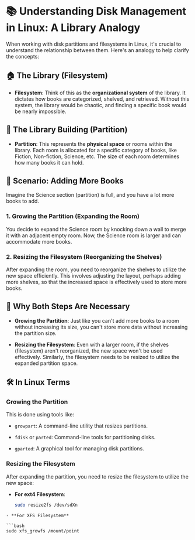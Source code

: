 # 📚 Understanding Disk Management in Linux: A Library Analogy

When working with disk partitions and filesystems in Linux, it's crucial to understand the relationship between them. Here's an analogy to help clarify the concepts:

## 🏠 The Library (Filesystem)

- **Filesystem**: Think of this as the **organizational system** of the library. It dictates how books are categorized, shelved, and retrieved. Without this system, the library would be chaotic, and finding a specific book would be nearly impossible.

## 🧱 The Library Building (Partition)

- **Partition**: This represents the **physical space** or rooms within the library. Each room is allocated for a specific category of books, like Fiction, Non-fiction, Science, etc. The size of each room determines how many books it can hold.

## 🔄 Scenario: Adding More Books

Imagine the Science section (partition) is full, and you have a lot more books to add.

### 1. Growing the Partition (Expanding the Room)

You decide to expand the Science room by knocking down a wall to merge it with an adjacent empty room. Now, the Science room is larger and can accommodate more books.

### 2. Resizing the Filesystem (Reorganizing the Shelves)

After expanding the room, you need to reorganize the shelves to utilize the new space efficiently. This involves adjusting the layout, perhaps adding more shelves, so that the increased space is effectively used to store more books.

## 🧠 Why Both Steps Are Necessary

- **Growing the Partition**: Just like you can't add more books to a room without increasing its size, you can't store more data without increasing the partition size.

- **Resizing the Filesystem**: Even with a larger room, if the shelves (filesystem) aren't reorganized, the new space won't be used effectively. Similarly, the filesystem needs to be resized to utilize the expanded partition space.

## 🛠️ In Linux Terms

### Growing the Partition

This is done using tools like:

- `growpart`: A command-line utility that resizes partitions.

- `fdisk` or `parted`: Command-line tools for partitioning disks.

- `gparted`: A graphical tool for managing disk partitions.

### Resizing the Filesystem

After expanding the partition, you need to resize the filesystem to utilize the new space:

- **For ext4 Filesystem**:

  ```bash
  sudo resize2fs /dev/sdXn
```
- **For XFS Filesystem**

```bash
sudo xfs_growfs /mount/point
```
